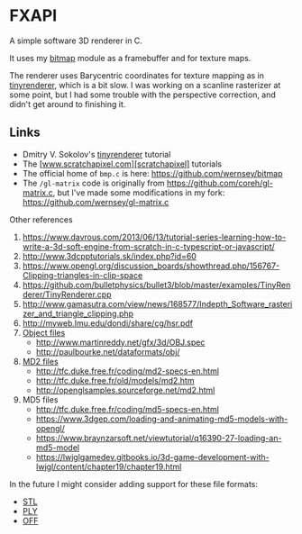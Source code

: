 # FXAPI

A simple software 3D renderer in C.

It uses my [bitmap][] module as a framebuffer and for texture maps.

The renderer uses Barycentric coordinates for texture mapping as in
[tinyrenderer][], which is a bit slow. I was working on a scanline
rasterizer at some point, but I had some trouble with the perspective
correction, and didn't get around to finishing it.

## Links

 * Dmitry V. Sokolov's [tinyrenderer][] tutorial
 * The [www.scratchapixel.com][scratchapixel] tutorials
 * The official home of `bmp.c` is here: <https://github.com/wernsey/bitmap>
 * The `/gl-matrix` code is originally from <https://github.com/coreh/gl-matrix.c>,
   but I've made some modifications in my fork: <https://github.com/wernsey/gl-matrix.c>

Other references

 1. <https://www.davrous.com/2013/06/13/tutorial-series-learning-how-to-write-a-3d-soft-engine-from-scratch-in-c-typescript-or-javascript/>
 1. <http://www.3dcpptutorials.sk/index.php?id=60>
 1. <https://www.opengl.org/discussion_boards/showthread.php/156767-Clipping-triangles-in-clip-space>
 1. <https://github.com/bulletphysics/bullet3/blob/master/examples/TinyRenderer/TinyRenderer.cpp>
 1. <http://www.gamasutra.com/view/news/168577/Indepth_Software_rasterizer_and_triangle_clipping.php>
 1. <http://myweb.lmu.edu/dondi/share/cg/hsr.pdf>
 1. [Object files](https://en.wikipedia.org/wiki/Wavefront_.obj_file)
    * <http://www.martinreddy.net/gfx/3d/OBJ.spec>
    * <http://paulbourke.net/dataformats/obj/>
 1. [MD2 files](http://en.wikipedia.org/wiki/MD2_(file_format))
    * <http://tfc.duke.free.fr/coding/md2-specs-en.html>
    * <http://tfc.duke.free.fr/old/models/md2.htm>
    * <http://openglsamples.sourceforge.net/md2.html>
 1. MD5 files
    * <http://tfc.duke.free.fr/coding/md5-specs-en.html>
    * <https://www.3dgep.com/loading-and-animating-md5-models-with-opengl/>
    * <https://www.braynzarsoft.net/viewtutorial/q16390-27-loading-an-md5-model>
    * <https://lwjglgamedev.gitbooks.io/3d-game-development-with-lwjgl/content/chapter19/chapter19.html>

In the future I might consider adding support for these file formats:

* [STL](https://en.wikipedia.org/wiki/STL_(file_format))
* [PLY](http://paulbourke.net/dataformats/ply/)
* [OFF](https://en.wikipedia.org/wiki/OFF_(file_format))


[bitmap]: https://github.com/wernsey/bitmap
[tinyrenderer]: https://github.com/ssloy/tinyrenderer/wiki/Lesson-0-getting-started
[scratchapixel]: https://www.scratchapixel.com/lessons/3d-basic-rendering/rasterization-practical-implementation/perspective-correct-interpolation-vertex-attributes
